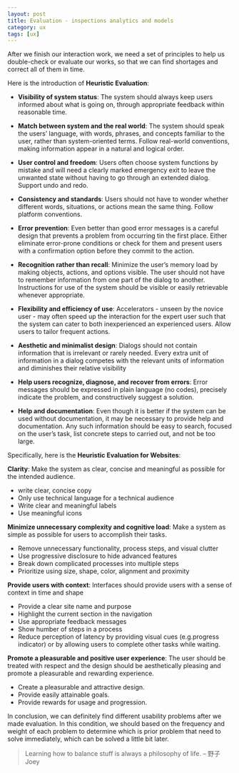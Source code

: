 ```yaml
---
layout: post
title: Evaluation - inspections analytics and models
category: ux
tags: [ux]
---
```


After we finish our interaction work, we need a set of principles to help us double-check or evaluate our works, so that we can find shortages and correct all of them in time.

Here is the introduction of **Heuristic Evaluation**:

- **Visibility of system status**: The system should always keep users informed about what is going on, through appropriate feedback within reasonable time.

- **Match between system and the real world**: The system should speak the users’ language, with words, phrases, and concepts familiar to the user, rather than system-oriented terms. Follow real-world conventions, making information appear in a natural
and logical order.

- **User control and freedom**: Users often choose system functions by mistake and will need a clearly marked emergency exit to leave the unwanted state without having to go through an extended dialog. Support undo and redo.

- **Consistency and standards**: Users should not have to wonder whether different words, situations, or actions mean the same thing. Follow platform conventions.

- **Error prevention**: Even better than good error messages is a careful design that prevents a problem from occurring tin the first place. Either eliminate error-prone conditions or check for them and present users with a confirmation option before they commit to the action.

- **Recognition rather than recall**: Minimize the user’s memory load by making objects, actions, and options visible. The user should not have to remember information from one part of the dialog to another. Instructions for use of the system should be visible or easily retrievable whenever appropriate.

- **Flexibility and efficiency of use**: Accelerators - unseen by the novice user - may often speed up the interaction for the expert user such that the system can cater to both inexperienced an experienced users. Allow users to tailor frequent actions.

- **Aesthetic and minimalist design**: Dialogs should not contain information that is irrelevant or rarely needed. Every extra unit of information in a dialog competes with the relevant units of information and diminishes their relative visibility

- **Help users recognize, diagnose, and recover from errors**: Error messages should be expressed in plain language (no codes), precisely indicate the problem, and constructively suggest a solution.

- **Help and documentation**: Even though it is better if the system can be used without documentation, it may be necessary to provide help and documentation. Any such information should be easy to search, focused on the user’s task, list concrete steps to carried out, and not be too large.

Specifically, here is the **Heuristic Evaluation for Websites**:

**Clarity**: Make the system as clear, concise and meaningful as possible for the intended audience.

- write clear, concise copy
- Only use technical language for a technical audience
- Write clear and meaningful labels
- Use meaningful icons

**Minimize unnecessary complexity and cognitive load**: Make a system as simple as possible for users to accomplish their tasks.

- Remove unnecessary functionality, process steps, and visual clutter
- Use progressive disclosure to hide advanced features
- Break down complicated processes into multiple steps
- Prioritize using size, shape, color, alignment and proximity

**Provide users with context**: Interfaces should provide users with a sense of context in time and shape

- Provide a clear site name and purpose
- Highlight the current section in the navigation
- Use appropriate feedback messages
- Show humber of steps in a process
- Reduce perception of latency by providing visual cues (e.g.progress indicator) or by allowing users to complete other tasks while waiting.

**Promote a pleasurable and positive user experience**: The user should be treated with respect and the design should be aesthetically pleasing and promote a pleasurable and rewarding experience.

- Create a pleasurable and attractive design.
- Provide easily attainable goals.
- Provide rewards for usage and progression.


In conclusion, we can definitely find different usability problems after we made evaluation. In this condition, we should based on the frequency and weight of each problem to determine which is prior problem that need to solve immediately, which can be solved a little bit later. 

> Learning how to balance stuff is always a philosophy of life. – 野子Joey